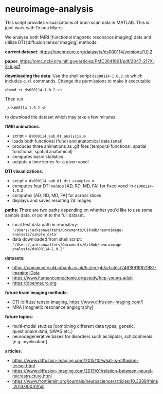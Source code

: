 # neuroimage-analysis
This script provides visualizations of brain scan data in MATLAB. This is joint work with Oriana Myers.

We analyze both fMRI [functional magnetic resonance imaging] data and utilize DTI [diffusion tensor imaging] methods.

**current dataset**: https://openneuro.org/datasets/ds000114/versions/1.0.2

**paper**: https://pmc.ncbi.nlm.nih.gov/articles/PMC3641991/pdf/2047-217X-2-6.pdf

**downloading the data**: Use the shell script `ds000114-1.0.2.sh` which includes `curl` commands. Change the permissions to make it executable:

`chmod +x ds000114-1.0.2.sh`

Then run 

`./ds000114-1.0.2.sh`

to download the dataset which may take a few minutes.

**fMRI animations**: 
  - script = `ds000114_sub_01_analysis.m`
  - loads both functional (func) and anatomical data (anat)
  - produces three animations as .gif files [temporal functional, spatial functional, spatial anatomical]
  - computes basic statistics
  - outputs a time series for a given voxel

**DTI visualizations**: 
- script = `ds000114_sub_01_dti_examples.m`
- computes four DTI values [AD, RD, MD, FA] for fixed voxel in `ds000114-1.0.2`
- computes [AD, RD, MD, FA] for across slices
- displays and saves resulting 2d images

**paths**: There are two paths depending on whether you'd like to use some sample data, or point to the full dataset.

- local test data path in repository: `'/Users/jacksonwalters/Documents/GitHub/neuroimage-analysis/sample_data'`
- data downloaded from shell script: `'/Users/jacksonwalters/Documents/GitHub/neuroimage-analysis/ds000114-1.0.2'`

**datasets:**
- https://community.ukbiobank.ac.uk/hc/en-gb/articles/24618819821981-Imaging-Data
- https://www.humanconnectome.org/study/hcp-young-adult
- https://openneuro.org

**future brain imaging methods**:
- DTI [diffuse tensor imaging, https://www.diffusion-imaging.com/]
- MRA [magnetic resonance angiography]

**future topics**:
- multi-modal studies [combining different data types; genetic, questionaire data, GWAS etc.]
- neurodegenerative bases for disorders such as bipolar, schizophrenia [e.g. myelination]

**articles**:
- https://www.diffusion-imaging.com/2015/10/what-is-diffusion-tensor.html
- https://www.diffusion-imaging.com/2013/01/relation-between-neural-microstructure.html
- https://www.frontiersin.org/journals/neuroscience/articles/10.3389/fnins.2013.00031/full
